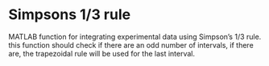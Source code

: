 # Simpsons 1/3 rule
MATLAB function for integrating experimental data using Simpson’s 1/3 rule. this function should check if there are an odd number of intervals, if there are, the trapezoidal rule will be used for the last interval.
